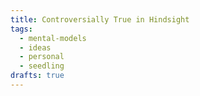 ```yaml
---
title: Controversially True in Hindsight
tags:
  - mental-models
  - ideas
  - personal
  - seedling
drafts: true
---
```

